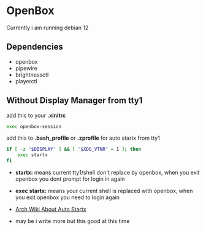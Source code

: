 
# OpenBox

Currently i am running debian 12


## Dependencies

- openbox
- pipewire
- brightnessctl
- playerctl

## Without Display Manager from tty1
add this to your **.xinitrc**
```bash
exec openbox-session
```
add this to **.bash_profile** or **.zprofile** for auto startx from tty1

```bash
if [ -z "$DISPLAY" ] && [ "$XDG_VTNR" = 1 ]; then
    exec startx
fi
```
- **startx:** means current tty1/shell don't replace by openbox, when you exit openbox you dont prompt for login in again
- **exec startx:** means your current shell is replaced with openbox, when you exit openbox you need to login again
- [Arch Wiki About Auto Startx](https://wiki.archlinux.org/title/Xinit#Autostart_X_at_login)

- may be i write more but this good at this time
